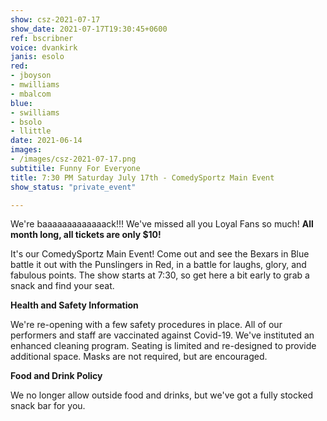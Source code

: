 ```yaml
---
show: csz-2021-07-17
show_date: 2021-07-17T19:30:45+0600
ref: bscribner
voice: dvankirk
janis: esolo
red:
- jboyson
- mwilliams
- mbalcom
blue:
- swilliams
- bsolo
- llittle
date: 2021-06-14
images:
- /images/csz-2021-07-17.png
subtitile: Funny For Everyone
title: 7:30 PM Saturday July 17th - ComedySportz Main Event
show_status: "private_event"

---
```

We're baaaaaaaaaaaaack!!! We've missed all you Loyal Fans so much! **All month long, all tickets are only $10!**

It's our ComedySportz Main Event! Come out and see the Bexars in Blue battle it out with the Punslingers in Red, in a battle for laughs, glory, and fabulous points. The show starts at 7:30, so get here a bit early to grab a snack and find your seat.

**Health and Safety Information**

We're re-opening with a few safety procedures in place. All of our performers and staff are vaccinated against Covid-19. We've instituted an enhanced cleaning program. Seating is limited and re-designed to provide additional space. Masks are not required, but are encouraged.

**Food and Drink Policy**

We no longer allow outside food and drinks, but we've got a fully stocked snack bar for you.
